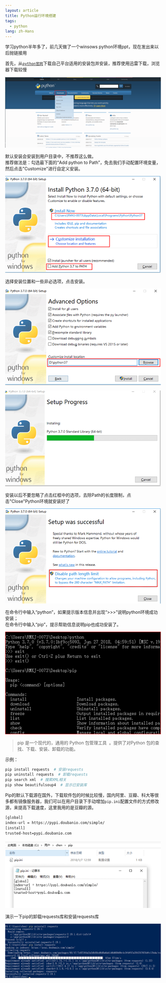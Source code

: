 ```yaml
---
layout: article
title: Python运行环境搭建
tags:
  - python
lang: zh-Hans
---
```


学习python半年多了，前几天做了一个winsows  python环境ppt，现在发出来以后抛链接用

<!--more-->

首先，从[`python官网`](https://www.python.org)下载自己平台适用的安装包并安装，推荐使用迅雷下载，浏览器下载较慢

![](https://raw.githubusercontent.com/chen866/chen866.github.io/master/assets/images/2018-07-17-01.png)

默认安装会安装到用户目录中，不推荐这么做。  
推荐做法是：勾选最下面的“Add python to Path”，免去我们手动配置环境变量，然后点击"Customize"进行自定义安装。

![](https://raw.githubusercontent.com/chen866/chen866.github.io/master/assets/images/2018-07-17-02.png)

选择安装位置和一些非必选项，点击安装。

![](https://raw.githubusercontent.com/chen866/chen866.github.io/master/assets/images/2018-07-17-03.png)

![](https://raw.githubusercontent.com/chen866/chen866.github.io/master/assets/images/2018-07-17-04.png)

安装以后不要忽略了点击红框中的选项，去除Path的长度限制，点击"Close"Python环境就安装好了

![](https://raw.githubusercontent.com/chen866/chen866.github.io/master/assets/images/2018-07-17-05.png)

在命令行中输入“python”，如果提示版本信息并出现“>>>”说明python环境成功安装；  
在命令行中输入“pip”，提示帮助信息说明pip也成功安装了。

![](https://raw.githubusercontent.com/chen866/chen866.github.io/master/assets/images/2018-07-17-06.png)

> pip 是一个现代的，通用的 Python 包管理工具  。提供了对Python 包的查找、下载、安装、卸载的功能。

示例：  
```python
pip install requests  # 安装requests
pip uninstall requests  # 卸载requests
pip search xml  # 搜索XML相关
pip show beautifulsoup4  # 显示已安装库
```

Pip的默认下载源在国外，下载软件包的时候比较慢，国内阿里、豆瓣、科大等很多都有镜像服务器，我们可以在用户目录下手动增加`pip.ini`配置文件的方式修改源，来提高下载速度，这里我用的是豆瓣的源。

```xml
[global]
index-url = https://pypi.doubanio.com/simple/
[install]
trusted-host=pypi.doubanio.com
```

![](https://raw.githubusercontent.com/chen866/chen866.github.io/master/assets/images/2018-07-17-07.png)

演示一下pip的卸载requests库和安装requests库

![](https://raw.githubusercontent.com/chen866/chen866.github.io/master/assets/images/2018-07-17-08.png)
